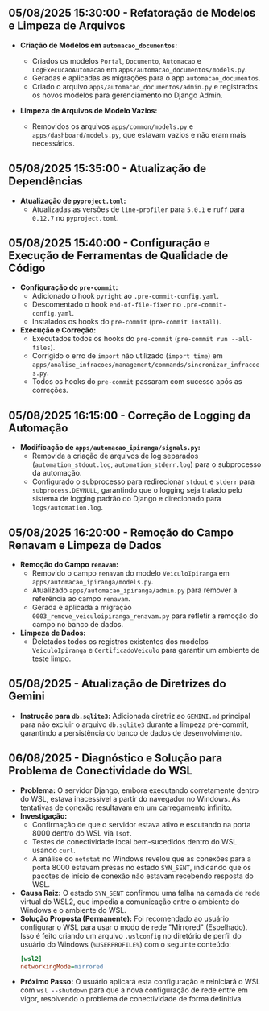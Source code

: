 ## 05/08/2025 15:30:00 - Refatoração de Modelos e Limpeza de Arquivos

- **Criação de Modelos em `automacao_documentos`:**
    - Criados os modelos `Portal`, `Documento`, `Automacao` e `LogExecucaoAutomacao` em `apps/automacao_documentos/models.py`.
    - Geradas e aplicadas as migrações para o app `automacao_documentos`.
    - Criado o arquivo `apps/automacao_documentos/admin.py` e registrados os novos modelos para gerenciamento no Django Admin.

- **Limpeza de Arquivos de Modelo Vazios:**
    - Removidos os arquivos `apps/common/models.py` e `apps/dashboard/models.py`, que estavam vazios e não eram mais necessários.

## 05/08/2025 15:35:00 - Atualização de Dependências

- **Atualização de `pyproject.toml`:**
    - Atualizadas as versões de `line-profiler` para `5.0.1` e `ruff` para `0.12.7` no `pyproject.toml`.

## 05/08/2025 15:40:00 - Configuração e Execução de Ferramentas de Qualidade de Código

- **Configuração do `pre-commit`:**
    - Adicionado o hook `pyright` ao `.pre-commit-config.yaml`.
    - Descomentado o hook `end-of-file-fixer` no `.pre-commit-config.yaml`.
    - Instalados os hooks do `pre-commit` (`pre-commit install`).
- **Execução e Correção:**
    - Executados todos os hooks do `pre-commit` (`pre-commit run --all-files`).
    - Corrigido o erro de `import` não utilizado (`import time`) em `apps/analise_infracoes/management/commands/sincronizar_infracoes.py`.
    - Todos os hooks do `pre-commit` passaram com sucesso após as correções.

## 05/08/2025 16:15:00 - Correção de Logging da Automação

- **Modificação de `apps/automacao_ipiranga/signals.py`:**
    - Removida a criação de arquivos de log separados (`automation_stdout.log`, `automation_stderr.log`) para o subprocesso da automação.
    - Configurado o subprocesso para redirecionar `stdout` e `stderr` para `subprocess.DEVNULL`, garantindo que o logging seja tratado pelo sistema de logging padrão do Django e direcionado para `logs/automation.log`.

## 05/08/2025 16:20:00 - Remoção do Campo Renavam e Limpeza de Dados

- **Remoção do Campo `renavam`:**
    - Removido o campo `renavam` do modelo `VeiculoIpiranga` em `apps/automacao_ipiranga/models.py`.
    - Atualizado `apps/automacao_ipiranga/admin.py` para remover a referência ao campo `renavam`.
    - Gerada e aplicada a migração `0003_remove_veiculoipiranga_renavam.py` para refletir a remoção do campo no banco de dados.
- **Limpeza de Dados:**
    - Deletados todos os registros existentes dos modelos `VeiculoIpiranga` e `CertificadoVeiculo` para garantir um ambiente de teste limpo.

## 05/08/2025 - Atualização de Diretrizes do Gemini

- **Instrução para `db.sqlite3`:** Adicionada diretriz ao `GEMINI.md` principal para não excluir o arquivo `db.sqlite3` durante a limpeza pré-commit, garantindo a persistência do banco de dados de desenvolvimento.

## 06/08/2025 - Diagnóstico e Solução para Problema de Conectividade do WSL

- **Problema:** O servidor Django, embora executando corretamente dentro do WSL, estava inacessível a partir do navegador no Windows. As tentativas de conexão resultavam em um carregamento infinito.
- **Investigação:**
    - Confirmação de que o servidor estava ativo e escutando na porta 8000 dentro do WSL via `lsof`.
    - Testes de conectividade local bem-sucedidos dentro do WSL usando `curl`.
    - A análise do `netstat` no Windows revelou que as conexões para a porta 8000 estavam presas no estado `SYN_SENT`, indicando que os pacotes de início de conexão não estavam recebendo resposta do WSL.
- **Causa Raiz:** O estado `SYN_SENT` confirmou uma falha na camada de rede virtual do WSL2, que impedia a comunicação entre o ambiente do Windows e o ambiente do WSL.
- **Solução Proposta (Permanente):** Foi recomendado ao usuário configurar o WSL para usar o modo de rede "Mirrored" (Espelhado). Isso é feito criando um arquivo `.wslconfig` no diretório de perfil do usuário do Windows (`%USERPROFILE%`) com o seguinte conteúdo:
    ```ini
    [wsl2]
    networkingMode=mirrored
    ```
- **Próximo Passo:** O usuário aplicará esta configuração e reiniciará o WSL com `wsl --shutdown` para que a nova configuração de rede entre em vigor, resolvendo o problema de conectividade de forma definitiva.
